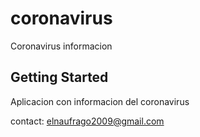 # coronavirus

Coronavirus informacion

## Getting Started

Aplicacion con informacion del coronavirus

contact: elnaufrago2009@gmail.com
